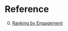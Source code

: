 # Reference

0. [Ranking by Engagement](http://tecunningham.github.io/2023-04-28-ranking-by-engagement.html)

